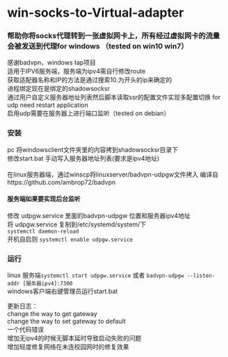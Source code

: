 # win-socks-to-Virtual-adapter
<h3>帮助你将socks代理转到一张虚拟网卡上，所有经过虚拟网卡的流量会被发送到代理for windows （tested on win10 win7）</h3>
<p>感谢badvpn，windows tap项目  <br>
适用于IPV6服务端，服务端为ipv4需自行修改route<br>
获取适配器名称和IP的方法是通过搜索10.为开头的ip来确定的<br>
进程绑定现在是绑定的shadowsocksr<br>
通过用户自定义服务器地址列表然后脚本读取ssr的配置文件实现多配置切换 for udp need restart application<br>
启用udp需要在服务器上进行端口监听（tested on debian）</b>
<h3>安装</h3>
<p>pc 将windowsclient文件夹里的内容拷到shadowsocksr目录下<br>
修改start.bat 手动写入服务器地址列表(要求是ipv4地址)<br><br>
在linux服务器端，通过winscp将linuxserver/badvpn-udpgw文件拷入  编译自https://github.com/ambrop72/badvpn<br>
<h4>服务端如果要实现后台监听</h4>
修改 udpgw.service 里面的badvpn-udpgw 位置和服务器ipv4地址<br>
将 udpgw.service 复制到/etc/systemd/system/下<br>
<code>systemctl daemon-reload</code><br>
开机自启则 <code>systemctl enable udpgw.service</code></p>
<h3>运行</h3>
<p>
linux 服务端<code>systemctl start udpgw.service</code> 或者 <code>badvpn-udpgw --listen-addr [服务器ipv4]:7300</code><br>
windows客户端右键管理员运行start.bat</p>


<p>更新日志：<br>
change the way to get gateway<br>
change the way to set gateway to default<br>
一个代码错误<br>
增加无ipv4的时候无脚本延时导致启动失败的问题<br>
增加轻度修复网络在未连校园网时的修复效果<br>
</p>
